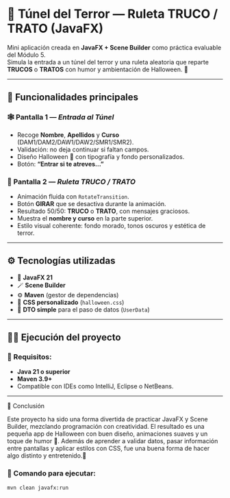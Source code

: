 # 🎃 Túnel del Terror — Ruleta TRUCO / TRATO (JavaFX)

Mini aplicación creada en **JavaFX + Scene Builder** como práctica evaluable del Módulo 5.  
Simula la entrada a un túnel del terror y una ruleta aleatoria que reparte **TRUCOS** o **TRATOS** con humor y ambientación de Halloween. 👻

---

## 🧩 Funcionalidades principales

### 🕸️ Pantalla 1 — *Entrada al Túnel*
- Recoge **Nombre**, **Apellidos** y **Curso** (DAM1/DAM2/DAW1/DAW2/SMR1/SMR2).  
- Validación: no deja continuar si faltan campos.  
- Diseño Halloween 🎃 con tipografía y fondo personalizados.  
- Botón: **“Entrar si te atreves…”**

### 🧛 Pantalla 2 — *Ruleta TRUCO / TRATO*
- Animación fluida con `RotateTransition`.  
- Botón **GIRAR** que se desactiva durante la animación.  
- Resultado 50/50: **TRUCO** o **TRATO**, con mensajes graciosos.  
- Muestra el **nombre y curso** en la parte superior.  
- Estilo visual coherente: fondo morado, tonos oscuros y estética de terror.

---

## ⚙️ Tecnologías utilizadas
- 🧠 **JavaFX 21**
- 🪄 **Scene Builder**
- ⚙️ **Maven** (gestor de dependencias)
- 🎨 **CSS personalizado** (`halloween.css`)
- 💾 **DTO simple** para el paso de datos (`UserData`)

---

## 🧙‍♀️ Ejecución del proyecto

### 🔧 Requisitos:
- **Java 21 o superior**
- **Maven 3.9+**
- Compatible con IDEs como IntelliJ, Eclipse o NetBeans.

---
🧾 Conclusión

Este proyecto ha sido una forma divertida de practicar JavaFX y Scene Builder, mezclando programación con creatividad.
El resultado es una pequeña app de Halloween con buen diseño, animaciones suaves y un toque de humor 👻.
Además de aprender a validar datos, pasar información entre pantallas y aplicar estilos con CSS, fue una buena forma de hacer algo distinto y entretenido.🎃

### 🚀 Comando para ejecutar:
```bash
mvn clean javafx:run


